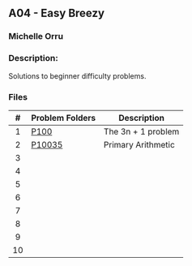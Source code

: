 ## A04 - Easy Breezy
### Michelle Orru
### Description:

Solutions to beginner difficulty problems.

### Files

|   #   | Problem Folders     | Description                      |
| :---: | ------------------- | -------------------------------- |
|  1  | [P100](https://github.com/michelle083/4883_ProgTech/tree/main/Assignments/A04/P100) | The 3n + 1 problem |
|  2  | [P10035](https://github.com/michelle083/4883_ProgTech/tree/main/Assignments/A04/P10035) | Primary Arithmetic |
|  3  |  |  |
|  4  |  |  |
|  5  |  |  |
|  6  |  |  |
|  7  |  |  |
|  8  |  |  |
|  9  |  |  |
|  10 |  |  |
